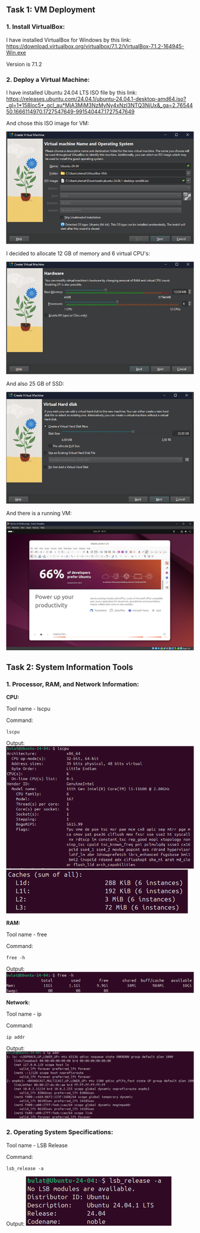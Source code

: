 ## Task 1: VM Deployment

### 1. Install VirtualBox:
I have installed VirtualBox for Windows by this link: 
https://download.virtualbox.org/virtualbox/7.1.2/VirtualBox-7.1.2-164945-Win.exe

Version is 7.1.2

### 2. Deploy a Virtual Machine:
I have installed Ubuntu 24.04 LTS ISO file by this link:
https://releases.ubuntu.com/24.04.1/ubuntu-24.04.1-desktop-amd64.iso?_gl=1*158loc5*_gcl_au*MjA3MjM3NzMyNy4xNzI3NTQ3NjUx&_ga=2.7654450.1666114970.1727547649-991540447.1727547649

And chose this ISO image for VM:

![img.png](Images/img.png)

I decided to allocate 12 GB of memory and 6 virtual CPU's:

![img_1.png](Images/img_1.png)

And also 25 GB of SSD:

![img_2.png](Images/img_2.png)

And there is a running VM:

![img_3.png](Images/img_3.png)

## Task 2: System Information Tools

### 1. Processor, RAM, and Network Information:

**CPU:**

Tool name - lscpu

Command:
```shell
lscpu
```

Output:
![img_4.png](Images/img_4.png)
![img_5.png](Images/img_5.png)

**RAM:**

Tool name - free

Command:
```shell
free -h
```

Output:
![img_6.png](Images/img_6.png)

**Network:**

Tool name - ip

Command:
```shell
ip addr
```

Output:
![img_7.png](Images/img_7.png)

### 2. Operating System Specifications:
Tool name - LSB Release

Command:
```shell
lsb_release -a
```

Output:
![img_8.png](Images/img_8.png)